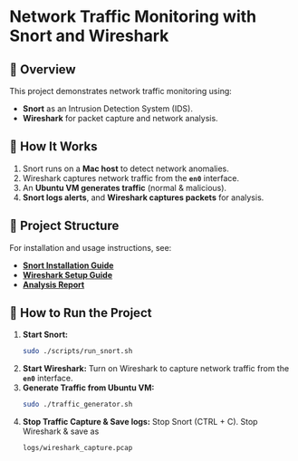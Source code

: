 # Network Traffic Monitoring with Snort and Wireshark

## 📌 Overview
This project demonstrates network traffic monitoring using:
- **Snort** as an Intrusion Detection System (IDS).
- **Wireshark** for packet capture and network analysis.

## 🚀 How It Works
1. Snort runs on a **Mac host** to detect network anomalies.
2. Wireshark captures network traffic from the **`en0`** interface.
3. An **Ubuntu VM generates traffic** (normal & malicious).
4. **Snort logs alerts**, and **Wireshark captures packets** for analysis.

## 📂 Project Structure
For installation and usage instructions, see:
- **[Snort Installation Guide](setup/snort_installation.md)**
- **[Wireshark Setup Guide](setup/wireshark_setup.md)**
- **[Analysis Report](results/analysis_report.md)**

## 📌 How to Run the Project
1. **Start Snort:**  
   ```bash
   sudo ./scripts/run_snort.sh
2. **Start Wireshark:**
   Turn on Wireshark to capture network traffic from the **`en0`** interface.
3. **Generate Traffic from Ubuntu VM:**
   ```bash
   sudo ./traffic_generator.sh
4. **Stop Traffic Capture & Save logs:**
   Stop Snort (CTRL + C). Stop Wireshark & save as
   ```bash
   logs/wireshark_capture.pcap

